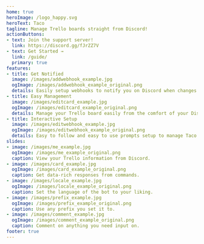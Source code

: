 ```yaml
---
home: true
heroImage: /logo_happy.svg
heroText: Taco
tagline: Manage Trello boards straight from Discord!
actionButtons:
- text: Join the support server!
  link: https://discord.gg/fJrZZ7V
- text: Get Started →
  link: /guide/
  primary: true
features:
- title: Get Notified
  image: /images/addwebhook_example.jpg
  ogImage: /images/addwebhook_example_original.png
  details: Easily setup webhooks to notify you on Discord when changes are made to your trello board.
- title: Easy Management
  image: /images/editcard_example.jpg
  ogImage: /images/editcard_example_original.png
  details: Manage your Trello board easily from the comfort of your Discord server.
- title: Interactive Setup
  image: /images/editwebhook_example.jpg
  ogImage: /images/editwebhook_example_original.png
  details: Easy to follow and easy to use prompts setup to manage Taco in your Discord server.
slides:
- image: /images/me_example.jpg
  ogImage: /images/me_example_original.png
  caption: View your Trello information from Discord.
- image: /images/card_example.jpg
  ogImage: /images/card_example_original.png
  caption: Get data-rich responses from commands.
- image: /images/locale_example.jpg
  ogImage: /images/locale_example_original.png
  caption: Set the language of the bot to your liking.
- image: /images/prefix_example.jpg
  ogImage: /images/prefix_example_original.png
  caption: Use any prefix you set it to.
- image: /images/comment_example.jpg
  ogImage: /images/comment_example_original.png
  caption: Comment on anything you need input on.
footer: true
---
```

